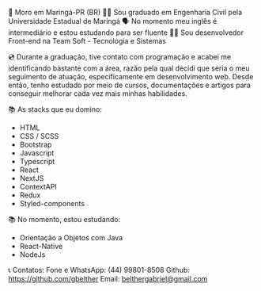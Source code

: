 🏡 Moro em Maringá-PR (BR)
👨‍🎓 Sou graduado em Engenharia Civil pela Universidade Estadual de Maringá
🗣️ No momento meu inglês é intermediário e estou estudando para ser fluente
🧑‍💼 Sou desenvolvedor Front-end na Team Soft - Tecnologia e Sistemas

💿 Durante a graduação, tive contato com programação e acabei me identificando bastante com a área, razão pela qual decidi que seria o meu seguimento de atuação, especificamente em desenvolvimento web. Desde então, tenho estudado por meio de cursos, documentações e artigos para conseguir melhorar cada vez mais minhas habilidades.

📚 As stacks que eu domino:
- HTML
- CSS / SCSS
- Bootstrap
- Javascript
- Typescript
- React
- NextJS
- ContextAPI
- Redux
- Styled-components

📚 No momento, estou estudando:
- Orientação a Objetos com Java
- React-Native
- NodeJs

📞 Contatos:
Fone e WhatsApp: (44) 99801-8508
Github: https://github.com/gbelther
Email: belthergabriel@gmail.com
